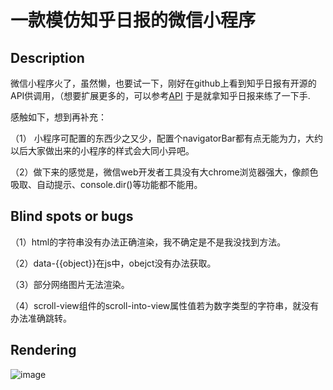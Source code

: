 # 一款模仿知乎日报的微信小程序

## Description
微信小程序火了，虽然懒，也要试一下，刚好在github上看到知乎日报有开源的API供调用，（想要扩展更多的，可以参考[API](https://github.com/izzyleung/ZhihuDailyPurify)
于是就拿知乎日报来练了一下手.

感触如下，想到再补充：

（1） 小程序可配置的东西少之又少，配置个navigatorBar都有点无能为力，大约以后大家做出来的小程序的样式会大同小异吧。

（2）做下来的感觉是，微信web开发者工具没有大chrome浏览器强大，像颜色吸取、自动提示、console.dir()等功能都不能用。


## Blind spots or bugs

（1）html的字符串没有办法正确渲染，我不确定是不是我没找到方法。

（2）data-{{object}}在js中，obejct没有办法获取。

（3）部分网络图片无法渲染。

（4）scroll-view组件的scroll-into-view属性值若为数字类型的字符串，就没有办法准确跳转。

## Rendering
![image](https://github.com/susan-github/wechatApp-zhihu/blob/master/render.gif)

